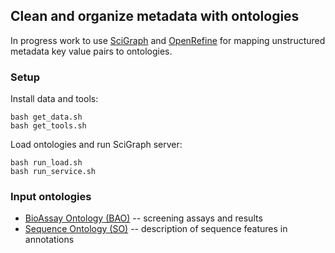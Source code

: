 ## Clean and organize metadata with ontologies

In progress work to use [SciGraph](https://github.com/SciGraph/SciGraph) and
[OpenRefine](https://github.com/OpenRefine/OpenRefine) for mapping unstructured
metadata key value pairs to ontologies.

### Setup

Install data and tools:
```
bash get_data.sh
bash get_tools.sh
```
Load ontologies and run SciGraph server:
```
bash run_load.sh
bash run_service.sh
```

### Input ontologies

- [BioAssay Ontology (BAO)](http://bioassayontology.org/) -- screening assays
  and results
- [Sequence Ontology (SO)](http://www.sequenceontology.org/) -- description of
  sequence features in annotations

